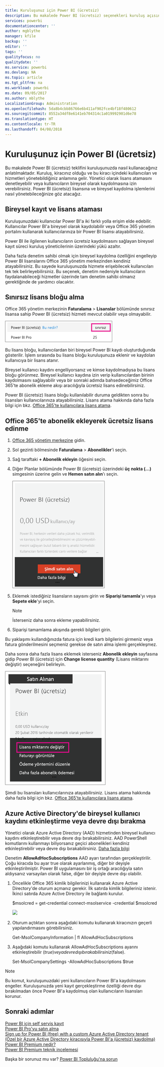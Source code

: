 ```yaml
---
title: Kuruluşunuz için Power BI (ücretsiz)
description: Bu makalede Power BI (ücretsiz) seçenekleri kuruluş açısından ele alınmaktadır. Kiracınızın Yöneticisi sizseniz ücretsiz abonelikleri yönetme seçeneklerini de kullanabilirsiniz.
services: powerbi
documentationcenter: ''
author: mgblythe
manager: kfile
backup: ''
editor: ''
tags: ''
qualityfocus: no
qualitydate: ''
ms.service: powerbi
ms.devlang: NA
ms.topic: article
ms.tgt_pltfrm: na
ms.workload: powerbi
ms.date: 09/05/2017
ms.author: mblythe
LocalizationGroup: Administration
ms.openlocfilehash: 5da8b4cbb86766e6b411af902fce4bf18f480612
ms.sourcegitcommit: 8552a34df8e6141eb704314c1a019992901d6e78
ms.translationtype: HT
ms.contentlocale: tr-TR
ms.lasthandoff: 04/08/2018
---
```

# <a name="power-bi-free-in-your-organization"></a>Kuruluşunuz için Power BI (ücretsiz)
Bu makalede Power BI (ücretsiz) teklifini kuruluşunuzda nasıl kullanacağınız anlatılmaktadır. Kuruluş, kiracınız olduğu ve bu kiracı içindeki kullanıcıları ve hizmetleri yönetebildiğiniz anlamına gelir. Yönetici olarak lisans atamasını denetleyebilir veya kullanıcıların bireysel olarak kaydolmasına izin verebilirsiniz. Power BI (ücretsiz) lisansına ve bireysel kaydolma işlemlerini nasıl yönetebileceğinize göz atacağız.

## <a name="individual-sign-up-versus-license-assignment"></a>Bireysel kayıt ve lisans ataması
Kuruluşunuzdaki kullanıcılar Power BI'a iki farklı yolla erişim elde edebilir. Kullanıcılar Power BI'a bireysel olarak kaydolabilir veya Office 365 yönetim portalını kullanarak kullanıcılarınıza bir Power BI lisansı atayabilirsiniz.

Power BI ile ilgilenen kullanıcıların ücretsiz kaydolmasını sağlayan bireysel kayıt süreci kuruluş yöneticilerinin üzerindeki yükü azaltır.

Daha fazla denetim sahibi olmak için bireysel kaydolma özelliğini engelleyip Power BI lisanslarını Office 365 yönetim merkezinden kendiniz atayabilirsiniz. Bu sayede kuruluşunuzda hizmete erişebilecek kullanıcıları tek tek belirleyebilirsiniz. Bu seçenek, denetim nedeniyle kullanıcıların faydalanabileceği hizmetler üzerinde tam denetim sahibi olmanız gerektiğinde de yardımcı olacaktır.

## <a name="how-to-get-the-unlimited-license-block"></a>Sınırsız lisans bloğu alma
Office 365 yönetim merkezinin **Faturalama** > **Lisanslar** bölümünde sınırsız lisansa sahip Power BI (ücretsiz) hizmeti mevcut olabilir veya olmayabilir.

![](media/service-admin-service-free-in-your-organization/unlimited-licenses.png)

Bu lisans bloğu, kullanıcılardan biri bireysel Power BI kaydı oluşturduğunda gösterilir. İşlem sırasında bu lisans bloğu kuruluşunuza eklenir ve kaydolan kullanıcıya bir lisans atanır.

Bireysel kullanıcı kaydını engelliyorsanız ve kimse kaydolmadıysa bu lisans bloğu görünmez. Bireysel kullanıcı kaydına izin verip kullanıcılardan birinin kaydolmasını sağlayabilir veya bir sonraki adımda bahsedeceğimiz Office 365'te abonelik ekleme akışı aracılığıyla ücretsiz lisans edinebilirsiniz.

Power BI (ücretsiz) lisans bloğu kullanılabilir duruma geldikten sonra bu lisansları kullanıcılarınıza atayabilirsiniz. Lisans atama hakkında daha fazla bilgi için bkz. [Office 365'te kullanıcılara lisans atama](https://support.office.com/article/Assign-or-unassign-licenses-for-Office-365-for-business-997596b5-4173-4627-b915-36abac6786dc).

## <a name="getting-free-licenses-via-add-subscription-within-office-365"></a>Office 365'te abonelik ekleyerek ücretsiz lisans edinme
1. [Office 365 yönetim merkezine](https://portal.office.com/admin/default.aspx) gidin.
2. Sol gezinti bölmesinde **Faturalama** > **Abonelikler**'i seçin.
3. Sağ taraftaki **+ Abonelik ekleyin** öğesini seçin.
4. Diğer Planlar bölümünde Power BI (ücretsiz) üzerindeki **üç nokta (…)** simgesinin üzerine gelin ve **Hemen satın alın**'ı seçin.
   
    ![](media/service-admin-service-free-in-your-organization/buy-powerbi-free.png)
5. Eklemek istediğiniz lisansların sayısını girin ve **Siparişi tamamla**'yı veya **Sepete ekle**'yi seçin.
   
   > [!NOTE]
   > İsterseniz daha sonra ekleme yapabilirsiniz.
   > 
   > 
6. Siparişi tamamlama akışında gerekli bilgileri girin.

Bu yaklaşımı kullandığınızda fatura için kredi kartı bilgilerini girmeniz veya fatura gönderilmesini seçmeniz gerekse de satın alma işlemi gerçekleşmez.

Daha sonra daha fazla lisans eklemek isterseniz **Abonelik ekleyin** sayfasına gidip Power BI (ücretsiz) için **Change license quantity** (Lisans miktarını değiştir) seçeneğini belirleyin.

![](media/service-admin-service-free-in-your-organization/change-license-quantity.png)

Şimdi bu lisansları kullanıcılarınıza atayabilirsiniz. Lisans atama hakkında daha fazla bilgi için bkz. [Office 365'te kullanıcılara lisans atama](https://support.office.com/article/Assign-or-unassign-licenses-for-Office-365-for-business-997596b5-4173-4627-b915-36abac6786dc).

## <a name="enable-or-disable-individual-user-sign-up-in-azure-active-directory"></a>Azure Active Directory'de bireysel kullanıcı kaydını etkinleştirme veya devre dışı bırakma
Yönetici olarak Azure Active Directory (AAD) hizmetinden bireysel kullanıcı kaydını etkinleştirebilir veya devre dışı bırakabilirsiniz. AAD PowerShell komutlarını kullanmayı biliyorsanız geçici abonelikleri kendiniz etkinleştirebilir veya devre dışı bırakabilirsiniz. [Daha fazla bilgi](https://technet.microsoft.com/library/jj151815.aspx)

Denetim **AllowAdHocSubscriptions** AAD ayarı tarafından gerçekleştirilir. Çoğu kiracıda bu ayar true olarak ayarlanmış, diğer bir deyişle etkinleştirilmiştir. Power BI uygulamasını bir iş ortağı aracılığıyla satın aldıysanız varsayılan olarak false, diğer bir deyişle devre dışı olabilir.

1. Öncelikle Office 365 kimlik bilgilerinizi kullanarak Azure Active Directory'de oturum açmanız gerekir. İlk satırda kimlik bilgileriniz istenir. İkinci satırda Azure Active Directory ile bağlantı kurulur.
   
     $msolcred = get-credential   connect-msolservice -credential $msolcred
   
   ![](media/service-admin-service-free-in-your-organization/aad-signin.png)
2. Oturum açtıktan sonra aşağıdaki komutu kullanarak kiracınızın geçerli yapılandırmasını görebilirsiniz.
   
     Get-MsolCompanyInformation | fl AllowAdHocSubscriptions
3. Aşağıdaki komutu kullanarak AllowAdHocSubscriptions ayarını etkinleştirebilir ($true) veya devre dışı bırakabilirsiniz ($false).
   
     Set-MsolCompanySettings -AllowAdHocSubscriptions $true

> [!NOTE]
> Bu komut, kuruluşunuzdaki yeni kullanıcıların Power BI'a kaydolmasını engeller. Kuruluşunuzda yeni kayıt gerçekleştirme özelliği devre dışı bırakılmadan önce Power BI'a kaydolmuş olan kullanıcıların lisansları korunur.
> 
> 

## <a name="next-steps"></a>Sonraki adımlar
[Power BI için self servis kayıt](service-self-service-signup-for-power-bi.md)  
[Power BI Pro'yu satın alma](service-admin-purchasing-power-bi-pro.md)  
[Sign up for Power BI (free) with a custom Azure Active Directory tenant (Özel bir Azure Active Directory kiracısıyla Power BI'a (ücretsiz) kaydolma)](developer/create-an-azure-active-directory-tenant.md)  
[Power BI Premium nedir?](service-premium.md)  
[Power BI Premium teknik incelemesi](https://aka.ms/pbipremiumwhitepaper)  

Başka bir sorunuz mu var? [Power BI Topluluğu'na sorun](http://community.powerbi.com/)

